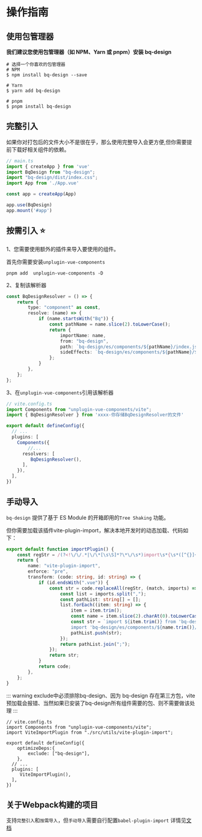<!--
 * @Author: jack.hai
 * @Date: 2024-05-23 09:02:13
 * @LastEditTime: 2024-06-04 18:22:00
 * @Description: 
-->
# 操作指南

## 使用包管理器

**我们建议您使用包管理器（如 NPM、Yarn 或 pnpm）安装 bq-design**

```
# 选择一个你喜欢的包管理器
# NPM
$ npm install bq-design --save

# Yarn
$ yarn add bq-design

# pnpm
$ pnpm install bq-design

```

## 完整引入

如果你对打包后的文件大小不是很在乎，那么使用完整导入会更方便,但你需要提前下载好相关组件的依赖。

```ts
// main.ts
import { createApp } from 'vue'
import BqDesign from "bq-design";
import "bq-design/dist/index.css";
import App from './App.vue'

const app = createApp(App)

app.use(BqDesign)
app.mount('#app')

```

## 按需引入 ⭐️

1、您需要使用额外的插件来导入要使用的组件。

首先你需要安装```unplugin-vue-components```

```shell
pnpm add  unplugin-vue-components -D
```

2、复制该解析器

```ts
const BqDesignResolver = () => {
    return {
        type: "component" as const,
        resolve: (name) => {
            if (name.startsWith("Bq")) {
                const pathName = name.slice(2).toLowerCase();
                return {
                    importName: name,
                    from: "bq-design",
                    path: `bq-design/es/components/${pathName}/index.js`,
                    sideEffects: `bq-design/es/components/${pathName}/${name.slice(2)}.css`,
                };
            }
        },
    };
};
```

3、在```unplugin-vue-components```引用该解析器

```ts
// vite.config.ts
import Components from "unplugin-vue-components/vite";
import { BqDesignResolver } from 'xxxx-你存储BqDesignResolver的文件'

export default defineConfig({
  // ...
  plugins: [
    Components({
        //...
      resolvers: [ 
         BqDesignResolver(),
      ],
    }),
  ],
})

```


## 手动导入

```bq-design``` 提供了基于 ES Module 的开箱即用的```Tree Shaking``` 功能。

但你需要加载该插件vite-plugin-import，解决本地开发时的动态加载、代码如下：

```ts
export default function importPlugin() {
    const regStr = /(?<!\/\/.*|\/\*[\s\S]*?\*\/\s*)import\s*{\s*([^{}]+)\s*}\s*from\s*['"]bq-design['"]/g;
    return {
        name: "vite-plugin-import",
        enforce: "pre",
        transform: (code: string, id: string) => {
            if (id.endsWith(".vue")) {
                const str = code.replaceAll(regStr, (match, imports) => {
                    const list = imports.split(",");
                    const pathList: string[] = [];
                    list.forEach((item: string) => {
                        item = item.trim();
                        const name = item.slice(2).charAt(0).toLowerCase() + item.slice(3);
                        const str = `import ${item.trim()} from 'bq-design/es/components/${name.trim()}';
                        import 'bq-design/es/components/${name.trim()}/${item.trim().slice(2)}.css'`;
                        pathList.push(str);
                    });
                    return pathList.join(";");
                });
                return str;
            }
            return code;
        },
    };
}

```




::: warning
exclude中必须排除bq-design、因为 bq-design 存在第三方包，vite预加载会报错、当然如果已安装了bq-design所有组件需要的包、则不需要做该处理
:::

```ts{7}
// vite.config.ts
import Components from "unplugin-vue-components/vite";
import ViteImportPlugin from "./src/utils/vite-plugin-import";

export default defineConfig({
    optimizeDeps:{
        exclude: ["bq-design"],
    },
  // ...
  plugins: [
     ViteImportPlugin(),
  ],
})

```

## 关于Webpack构建的项目


支持```完整引入```和```按需导入```，但```手动导入```需要自行配置```babel-plugin-import``` 详情见[文档](https://www.npmjs.com/package/babel-plugin-import)

